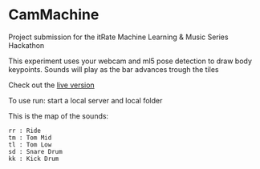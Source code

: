 # CamMachine

Project submission for the itRate Machine Learning &amp; Music Series Hackathon

This experiment uses your webcam and ml5 pose detection to draw body keypoints.
Sounds will play as the bar advances trough the tiles

Check out the [live version](https://elivasquezhdz.github.io/CamMachine/)

To use run: start a local server and local folder

This is the map of the sounds:

    rr : Ride
    tm : Tom Mid
    tl : Tom Low
    sd : Snare Drum
    kk : Kick Drum
